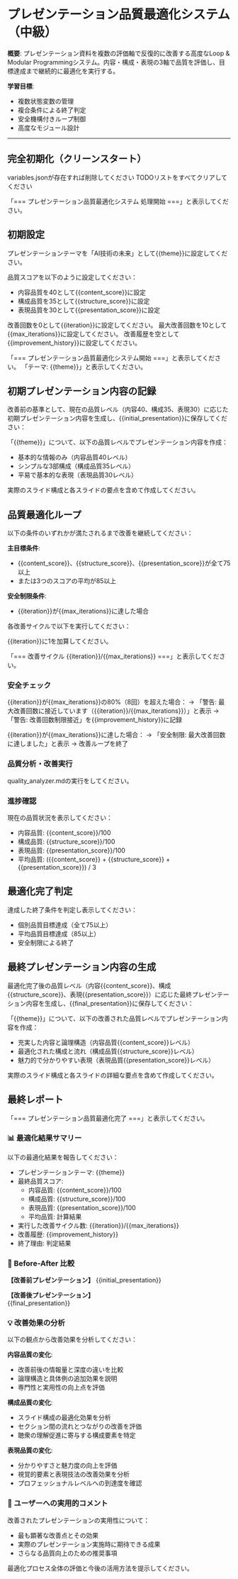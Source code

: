 # プレゼンテーション品質最適化システム（中級）

**概要**: プレゼンテーション資料を複数の評価軸で反復的に改善する高度なLoop & Modular Programmingシステム。内容・構成・表現の3軸で品質を評価し、目標達成まで継続的に最適化を実行する。

**学習目標**: 
- 複数状態変数の管理
- 複合条件による終了判定
- 安全機構付きループ制御
- 高度なモジュール設計

---

## 完全初期化（クリーンスタート）

variables.jsonが存在すれば削除してください
TODOリストをすべてクリアしてください

「=== プレゼンテーション品質最適化システム 処理開始 ===」と表示してください。

## 初期設定

プレゼンテーションテーマを「AI技術の未来」として{{theme}}に設定してください。

品質スコアを以下のように設定してください：
- 内容品質を40として{{content_score}}に設定
- 構成品質を35として{{structure_score}}に設定  
- 表現品質を30として{{presentation_score}}に設定

改善回数を0として{{iteration}}に設定してください。
最大改善回数を10として{{max_iterations}}に設定してください。
改善履歴を空として{{improvement_history}}に設定してください。

「=== プレゼンテーション品質最適化システム開始 ===」と表示してください。
「テーマ: {{theme}}」と表示してください。

## 初期プレゼンテーション内容の記録

改善前の基準として、現在の品質レベル（内容40、構成35、表現30）に応じた初期プレゼンテーション内容を生成し、{{initial_presentation}}に保存してください：

「{{theme}}」について、以下の品質レベルでプレゼンテーション内容を作成：
- 基本的な情報のみ（内容品質40レベル）
- シンプルな3部構成（構成品質35レベル）  
- 平易で基本的な表現（表現品質30レベル）

実際のスライド構成と各スライドの要点を含めて作成してください。

## 品質最適化ループ

以下の条件のいずれかが満たされるまで改善を継続してください：

**主目標条件**:
- {{content_score}}、{{structure_score}}、{{presentation_score}}が全て75以上
- または3つのスコアの平均が85以上

**安全制限条件**:
- {{iteration}}が{{max_iterations}}に達した場合

各改善サイクルで以下を実行してください：

{{iteration}}に1を加算してください。

「=== 改善サイクル {{iteration}}/{{max_iterations}} ===」と表示してください。

### 安全チェック

{{iteration}}が{{max_iterations}}の80%（8回）を超えた場合：
→ 「警告: 最大改善回数に接近しています（{{iteration}}/{{max_iterations}}）」と表示
→ 「警告: 改善回数制限接近」を{{improvement_history}}に記録

{{iteration}}が{{max_iterations}}に達した場合：
→ 「安全制限: 最大改善回数に達しました」と表示
→ 改善ループを終了

### 品質分析・改善実行

quality_analyzer.mdの実行をしてください。

### 進捗確認

現在の品質状況を表示してください：
- 内容品質: {{content_score}}/100
- 構成品質: {{structure_score}}/100  
- 表現品質: {{presentation_score}}/100
- 平均品質: ({{content_score}} + {{structure_score}} + {{presentation_score}}) / 3

## 最適化完了判定

達成した終了条件を判定し表示してください：
- 個別品質目標達成（全て75以上）
- 平均品質目標達成（85以上）
- 安全制限による終了

## 最終プレゼンテーション内容の生成

最適化完了後の品質レベル（内容{{content_score}}、構成{{structure_score}}、表現{{presentation_score}}）に応じた最終プレゼンテーション内容を生成し、{{final_presentation}}に保存してください：

「{{theme}}」について、以下の改善された品質レベルでプレゼンテーション内容を作成：
- 充実した内容と論理構造（内容品質{{content_score}}レベル）
- 最適化された構成と流れ（構成品質{{structure_score}}レベル）
- 魅力的で分かりやすい表現（表現品質{{presentation_score}}レベル）

実際のスライド構成と各スライドの詳細な要点を含めて作成してください。

## 最終レポート

「=== プレゼンテーション品質最適化完了 ===」と表示してください。

### 📊 最適化結果サマリー

以下の最適化結果を報告してください：
- プレゼンテーションテーマ: {{theme}}
- 最終品質スコア:
  - 内容品質: {{content_score}}/100
  - 構成品質: {{structure_score}}/100
  - 表現品質: {{presentation_score}}/100
  - 平均品質: 計算結果
- 実行した改善サイクル数: {{iteration}}/{{max_iterations}}
- 改善履歴: {{improvement_history}}
- 終了理由: 判定結果

### 🔄 Before-After 比較

**【改善前プレゼンテーション】**
{{initial_presentation}}

**【改善後プレゼンテーション】**  
{{final_presentation}}

### 💡 改善効果の分析

以下の観点から改善効果を分析してください：

**内容品質の変化**:
- 改善前後の情報量と深度の違いを比較
- 論理構造と具体例の追加効果を説明
- 専門性と実用性の向上点を評価

**構成品質の変化**:
- スライド構成の最適化効果を分析
- セクション間の流れとつながりの改善を評価
- 聴衆の理解促進に寄与する構成要素を特定

**表現品質の変化**:
- 分かりやすさと魅力度の向上を評価
- 視覚的要素と表現技法の改善効果を分析
- プロフェッショナルレベルへの到達度を確認

### 🎯 ユーザーへの実用的コメント

改善されたプレゼンテーションの実用性について：
- 最も顕著な改善点とその効果
- 実際のプレゼンテーション実施時に期待できる成果
- さらなる品質向上のための推奨事項

最適化プロセス全体の評価と今後の活用方法を提示してください。